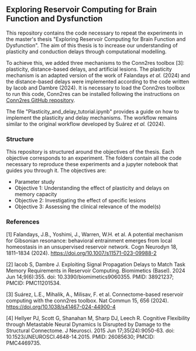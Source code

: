 ## Exploring Reservoir Computing for Brain Function and Dysfunction

This repository contains the code necessary to repeat the experiments in the master's thesis "Exploring Reservoir Computing for Brain Function and Dysfunction". The aim of this thesis is to increase our understanding of plasticity and conduction delays through computational modelling.

To achieve this, we added three mechanisms to the Conn2res toolbox [3]: plasticity, distance-based delays, and artificial lesions. The plasticity mechanism is an adapted version of the work of Falandays <i>et al.</i> (2024) and the distance-based delays were implemented according to the code written by Iacob and Dambre (2024). It is necessary to load the Conn2res toolbox to run this code, Conn2res can be installed following the instructions on [Conn2res GitHub repository](https://github.com/netneurolab/conn2res).

The file "Plasticity_and_delay_tutorial.ipynb" provides a guide on how to implement the plasticity and delay mechanisms. The workflow remains similar to the original workflow developed by Suárez <i>et al.</i> (2024).

### Structure

This repository is structured around the objectives of the thesis. Each objective corresponds to an experiment. The folders contain all the code necessary to reproduce these experiments and a jupyter notebook that guides you through it. The objectives are:
- Parameter study
- Objective 1: Understanding the effect of plasticity and delays on memory capacity
- Objective 2: Investigating the effect of specific lesions
- Objective 3: Assessing the clinical relevance of the model(s)


### References
[1] Falandays, J.B., Yoshimi, J., Warren, W.H. et al. A potential mechanism for Gibsonian resonance: behavioral entrainment emerges from local homeostasis in an unsupervised reservoir network. Cogn Neurodyn 18, 1811–1834 (2024). https://doi.org/10.1007/s11571-023-09988-2

[2] Iacob S, Dambre J. Exploiting Signal Propagation Delays to Match Task Memory Requirements in Reservoir Computing. Biomimetics (Basel). 2024 Jun 14;9(6):355. doi: 10.3390/biomimetics9060355. PMID: 38921237; PMCID: PMC11201534.

[3] Suárez, L.E., Mihalik, A., Milisav, F. et al. Connectome-based reservoir computing with the conn2res toolbox. Nat Commun 15, 656 (2024). https://doi.org/10.1038/s41467-024-44900-4

[4] Hellyer PJ, Scott G, Shanahan M, Sharp DJ, Leech R. Cognitive Flexibility through Metastable Neural Dynamics Is Disrupted by Damage to the Structural Connectome. J Neurosci. 2015 Jun 17;35(24):9050-63. doi: 10.1523/JNEUROSCI.4648-14.2015. PMID: 26085630; PMCID: PMC4469735.
